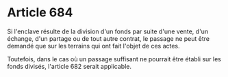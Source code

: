 # Article 684

Si l'enclave résulte de la division d'un fonds par suite d'une vente, d'un échange, d'un partage ou de tout autre contrat, le passage ne peut être demandé que sur les terrains qui ont fait l'objet de ces actes.

Toutefois, dans le cas où un passage suffisant ne pourrait être établi sur les fonds divisés, l'article 682 serait applicable.

